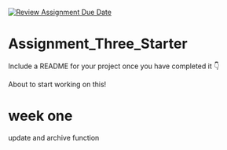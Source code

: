 [![Review Assignment Due Date](https://classroom.github.com/assets/deadline-readme-button-24ddc0f5d75046c5622901739e7c5dd533143b0c8e959d652212380cedb1ea36.svg)](https://classroom.github.com/a/tR3xjCJO)
# Assignment_Three_Starter
Include a README for your project once you have completed it :point_down:

About to start working on this!
# week one
update and archive function
